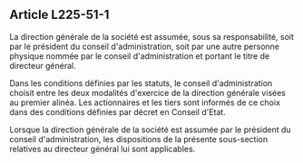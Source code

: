 Article L225-51-1
----
La direction générale de la société est assumée, sous sa responsabilité, soit
par le président du conseil d'administration, soit par une autre personne
physique nommée par le conseil d'administration et portant le titre de directeur
général.

Dans les conditions définies par les statuts, le conseil d'administration
choisit entre les deux modalités d'exercice de la direction générale visées au
premier alinéa. Les actionnaires et les tiers sont informés de ce choix dans des
conditions définies par décret en Conseil d'Etat.

Lorsque la direction générale de la société est assumée par le président du
conseil d'administration, les dispositions de la présente sous-section relatives
au directeur général lui sont applicables.
